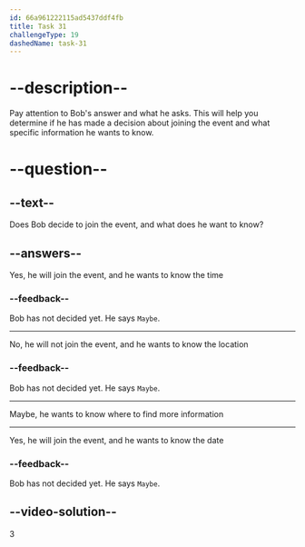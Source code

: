```yaml
---
id: 66a961222115ad5437ddf4fb
title: Task 31
challengeType: 19
dashedName: task-31
---
```

<!--
AUDIO REFERENCE:
Lisa: Typically around fifty. Why? Do you want to join?
Bob: Maybe. Where can I find more information?
-->

# --description--

Pay attention to Bob's answer and what he asks. This will help you determine if he has made a decision about joining the event and what specific information he wants to know.

# --question--

## --text--

Does Bob decide to join the event, and what does he want to know?

## --answers--

Yes, he will join the event, and he wants to know the time

### --feedback--

Bob has not decided yet. He says `Maybe`.

---

No, he will not join the event, and he wants to know the location

### --feedback--

Bob has not decided yet. He says `Maybe`.

---

Maybe, he wants to know where to find more information

---

Yes, he will join the event, and he wants to know the date

### --feedback--

Bob has not decided yet. He says `Maybe`.

## --video-solution--

3

